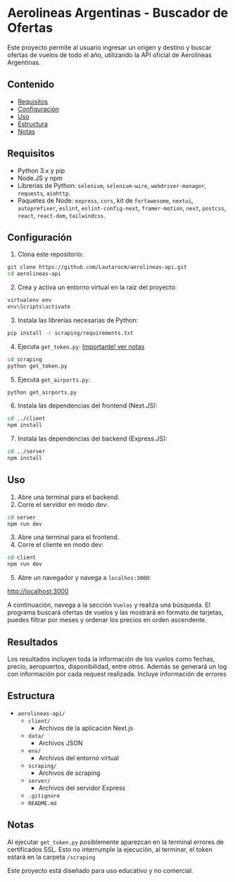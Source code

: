 # Aerolineas Argentinas - Buscador de Ofertas

Este proyecto permite al usuario ingresar un origen y destino y buscar ofertas de vuelos de todo el año, utilizando la API oficial de Aerolineas Argentinas.

## Contenido

- [Requisitos](#requisitos)
- [Configuración](#configuración)
- [Uso](#uso)
- [Estructura](#estructura)
- [Notas](#notas)

## Requisitos

- Python 3.x y pip
- Node.JS y npm
- Librerias de Python: `selenium`, `selenium-wire`, `webdriver-manager`, `requests`, `aiohttp`.
- Paquetes de Node: `express`, `cors`, kit de `fortawesome`, `nextui`, `autoprefixer`, `eslint`, `eslint-config-next`, `framer-motion`, `next`, `postcss`, `react`, `react-dom`, `tailwindcss`.

## Configuración

1. Clona este repositorio:

```sh
git clone https://github.com/Lautarocm/aerolineas-api.git
cd aerolineas-api
```

2. Crea y activa un entorno virtual en la raíz del proyecto:

```sh
virtualenv env
env\Scripts\activate
```

3. Instala las librerias necesarias de Python:

```sh
pip install -r scraping/requirements.txt
```

4. Ejecuta `get_token.py`: [Importante! ver notas](#notas)

```sh
cd scraping
python get_token.py
```

5. Ejecuta `get_airports.py`:

```sh
python get_airports.py
```

6. Instala las dependencias del frontend (Next.JS):

```sh
cd ../client
npm install
```

7. Instala las dependencias del backend (Express.JS):

```sh
cd ../server
npm install
```

## Uso

1. Abre una terminal para el backend.
2. Corre el servidor en modo dev:

```sh
cd server
npm run dev
```

3. Abre una terminal para el frontend.
4. Corre el cliente en modo dev:

```sh
cd client
npm run dev
```

5. Abre un navegador y navega a `localhos:3000`:

[http://localhost:3000](http://localhost:3000)

A continuación, navega a la sección `Vuelos` y realiza una búsqueda. El programa buscará ofertas de vuelos y las mostrará en formato de tarjetas, puedes filtrar por meses y ordenar los precios en orden ascendente.

## Resultados

Los resultados incluyen toda la información de los vuelos como fechas, precio, aeropuertos, disponibilidad, entre otros.
Además se generará un log con información por cada request realizada. Incluye información de errores

## Estructura

- `aerolineas-api/`
  - `client/`
    - Archivos de la aplicación Next.js
  - `data/`
    - Archivos JSON
  - `env/`
    - Archivos del entorno virtual
  - `scraping/`
    - Archivos de scraping
  - `server/`
    - Archivos del servidor Express
  - `.gitignore`
  - `README.md`

## Notas

Al ejecutar `get_token.py` posiblemente aparezcan en la terminal errores de certificados SSL. Esto no interrumple la ejecución, al terminar, el token estará en la carpeta `/scraping`

Este proyecto está diseñado para uso educativo y no comercial.
